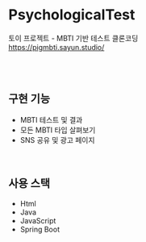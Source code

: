 # PsychologicalTest
토이 프로젝트 - MBTI 기반 테스트 클론코딩<br>
https://pigmbti.sayun.studio/

<br><br>

## 구현 기능
- MBTI 테스트 및 결과
- 모든 MBTI 타입 살펴보기
- SNS 공유 및 광고 페이지
<br>

## 사용 스택
- Html
- Java
- JavaScript
- Spring Boot
